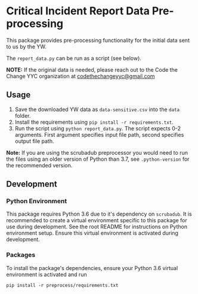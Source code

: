 # Critical Incident Report Data Pre-processing

This package provides pre-processing functionality for the initial data sent to us by the YW.

The `report_data.py` can be run as a script (see below).

**NOTE:** If the original data is needed, please reach out to the Code the Change YYC organization at [codethechangeyyc@gmail.com](mailto:codethechangeyyc@gmail.com)

## Usage

1. Save the downloaded YW data as `data-sensitive.csv` into the `data` folder.
2. Install the requirements using `pip install -r requirements.txt`.
3. Run the script using `python report_data.py`. The script expects 0-2
arguments. First argument specifies input file path, second specifies output
file path.

**Note:** If you are using the scrubadub preprocessor you would need to run the files using an older version of Python than 3.7, see `.python-version` for the recommended version.

## Development

### Python Environment

This package requires Python 3.6 due to it's dependency on `scrubadub`. It is recommended to create a virtual environment specific to this package for use during development. See the root README for instructions on Python environment setup. Ensure this virtual environment is activated during development.

### Packages

To install the package's dependencies, ensure your Python 3.6 virtual environment is activated and run
```shell script
pip install -r preprocess/requirements.txt
```
